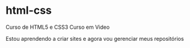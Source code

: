 # html-css
 Curso de HTML5 e CSS3 Curso em Video

 Estou aprendendo a criar sites e agora vou gerenciar meus repositórios
